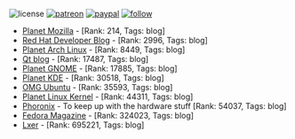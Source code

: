 ![license](https://img.shields.io/github/license/prahladyeri/siterank-stats.svg)
[![patreon](https://img.shields.io/badge/Patreon-brown.svg?logo=patreon)](https://www.patreon.com/prahladyeri)
[![paypal](https://img.shields.io/badge/PayPal-blue.svg?logo=paypal)](https://www.paypal.com/cgi-bin/webscr?cmd=_s-xclick&hosted_button_id=JM8FUXNFUK6EU)
[![follow](https://img.shields.io/twitter/follow/prahladyeri.svg?style=social)](https://twitter.com/prahladyeri)

- [Planet Mozilla](http://planet.mozilla.org/) -  [Rank: 214, Tags: blog]
- [Red Hat Developer Blog](https://developerblog.redhat.com/) -  [Rank: 2996, Tags: blog]
- [Planet Arch Linux](https://planet.archlinux.org/) -  [Rank: 8449, Tags: blog]
- [Qt blog](http://blog.qt.io/) -  [Rank: 17487, Tags: blog]
- [Planet GNOME](https://planet.gnome.org/) -  [Rank: 17885, Tags: blog]
- [Planet KDE](https://planet.kde.org/) -  [Rank: 30518, Tags: blog]
- [OMG Ubuntu](https://www.omgubuntu.co.uk/) -  [Rank: 35593, Tags: blog]
- [Planet Linux Kernel](http://planet.kernel.org/) -  [Rank: 44311, Tags: blog]
- [Phoronix](https://www.phoronix.com/) - To keep up with the hardware stuff [Rank: 54037, Tags: blog]
- [Fedora Magazine](https://fedoramagazine.org/) -  [Rank: 324023, Tags: blog]
- [Lxer](http://lxer.com/) -  [Rank: 695221, Tags: blog]


